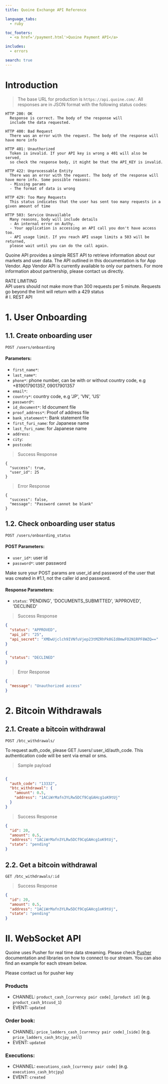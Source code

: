 ```yaml
---
title: Quoine Exchange API Reference

language_tabs:
  - ruby

toc_footers:
  - <a href='/payment.html'>Quoine Payment API</a>

includes:
  - errors

search: true
---
```


# Introduction

> The base URL for production is `https://api.quoine.com/`. All responses are in JSON format with the following status codes:

```
HTTP 200: OK
  Response is correct. The body of the response will
  include the data requested.

HTTP 400: Bad Request
  There was an error with the request. The body of the response will have more info

HTTP 401: Unauthorized
  Token is invalid. If your API key is wrong a 401 will also be served,
  so check the response body, it might be that the API_KEY is invalid.

HTTP 422: Unprocessable Entity
  There was an error with the request. The body of the response will have more info. Some possible reasons:
  - Missing params
  - The format of data is wrong

HTTP 429: Too Many Requests
  This status indicates that the user has sent too many requests in a given amount of time  

HTTP 503: Service Unavailable
  Many reasons, body will include details
  - An internal error on Authy.
  - Your application is accessing an API call you don't have access too.
  - API usage limit. If you reach API usage limits a 503 will be returned,
  please wait until you can do the call again.
```

Quoine API provides a simple REST API to retrieve information about our markets and user data. The API outlined in this documentation is for App Vendor. App Vendor API is currently available to only our partners. For more information about partnership, please contact us directly.

<aside class="notice">
RATE LIMITING
<br>
API users should not make more than 300 requests per 5 minute. Requests go beyond the limit will return with a 429 status
</aside>
# I. REST API

# 1. User Onboarding
## 1.1. Create onboarding user

```
POST /users/onboarding
```
#### Parameters:

* `first_name*`:
* `last_name*`:
* `phone*`: phone number, can be with or without country code, e.g +819017901357, 09017901357
* `email*`:
* `country*`: country code, e.g 'JP', 'VN', 'US'
* `password*`:
* `id_document*`: Id document file
* `proof_address*`: Proof of address file
* `bank_statement*`: Bank statement file
* `first_furi_name`: for Japanese name
* `last_furi_name`: for Japanese name
* `address`:
* `city`:
* `postcode`:

> Success Response

```
{
  "success": true,
  "user_id": 25
}
```

> Error Response

```
{
  "success": false,
  "message": "Password cannot be blank"
}
```

## 1.2. Check onboarding user status

```
POST /users/onboarding_status
```
#### POST Parameters:

* `user_id*`: user id
* `password*`: user password

<aside class="notice">
Make sure your POST params are user_id and password of the user that was created in #1.1, not the caller id and password.
</aside>

#### Response Parameters:

* `status`: 'PENDING', 'DOCUMENTS_SUBMITTED', 'APPROVED', 'DECLINED'

> Success Response

```json
{
  "status": "APPROVED",
  "api_id": "25",
  "api_secret": "XMDwUjclch9IVNfuVjep23tMZRhPk0GId0mwFO2N1RPF8WZQ=="
}
```

```json
{
  "status": "DECLINED"
}
```


> Error Response

```json
{
  "message": "Unauthorized access"
}
```

# 2. Bitcoin Withdrawals
## 2.1. Create a bitcoin withdrawal

```
POST /btc_withdrawals/
```
<aside class="notice">
To request auth_code, please GET /users/:user_id/auth_code. This authentication code will be sent via email or sms.
</aside>

> Sample payload

```json

{
  "auth_code": "13332",
  "btc_withdrawal": {
    "amount": 0.5,
    "address": "1ACiWrMafn3YLRw5DCf9CqGAHcg1oK9tUj"
  }
}
```

> Success Response

```json
{
  "id": 20,
  "amount": 0.5,
  "address": "1ACiWrMafn3YLRw5DCf9CqGAHcg1oK9tUj",
  "state": "pending"
}
```

## 2.2. Get a bitcoin withdrawal

```
GET /btc_withdrawals/:id
```
> Success Response

```json
{
  "id": 20,
  "amount": 0.5,
  "address": "1ACiWrMafn3YLRw5DCf9CqGAHcg1oK9tUj",
  "state": "pending"
}
```


# II. WebSocket API

Quoine uses Pusher for real time data streaming. Please check <a href='https://pusher.com/docs/'>Pusher</a> documentation and libraries on how to connect to our stream. You can also find an example for each stream below.

Please contact us for pusher key

### Products
- CHANNEL: `product_cash_[currency pair code]_[product id]` (e.g. `product_cash_btcusd_1`)
- EVENT: `updated`

### Order book:
- CHANNEL: `price_ladders_cash_[currency pair code]_[side]` (e.g. `price_ladders_cash_btcjpy_sell`)
- EVENT: `updated`

### Executions:
- CHANNEL: `executions_cash_[currency pair code]` (e.g. `executions_cash_btcjpy`)
- EVENT: `created`
